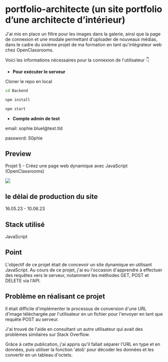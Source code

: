 # portfolio-architecte (un site portfolio d’une architecte d’intérieur)

<p>J'ai mis en place un filtre pour les images dans la galerie, ainsi que la page de connexion et une modale permettant d'uploader de nouveaux médias, dans le cadre du sixième projet de ma formation en tant qu'intégrateur web chez OpenClassrooms.</p>
<p> Voici les informations nécessaires pour la connexion de l'utilisateur 👇 </p>

* **Pour exécuter le serveur**
<p>Cloner le repo en local</p>

```bash
cd Backend

npm install

npm start
```

* **Compte admin de test**
<p>email: sophie.bluel@test.tld</p>

<p>password: S0phie</p>

  
## Preview

Projet 5 - Créez une page web dynamique avec JavaScript (OpenClassrooms)

<img src="https://i.ibb.co/J5ZmRFN/portfolio.webp" />

## le délai de production du site
16.05.23 - 10.06.23

## Stack utilisé
JavaScript

## Point
L'objectif de ce projet était de concevoir un site dynamique en utilisant JavaScript. Au cours de ce projet, j'ai eu l'occasion d'apprendre à effectuer des requêtes vers le serveur, notamment les méthodes GET, POST et DELETE via l'API.

## Problème en réalisant ce projet
<p>Il était difficile d'implémenter le processus de conversion d'une URL d'image téléchargée par l'utilisateur en un fichier pour l'envoyer en tant que requête POST au serveur. </p>
<p>J'ai trouvé de l'aide en consultant un autre utilisateur qui avait des problèmes similaires sur Stack Overflow. </p>
<p>Grâce à cette publication, j'ai appris qu'il fallait séparer l'URL en type et en données, puis utiliser la fonction 'atob' pour décoder les données et les convertir en un tableau d'octets.</p>
